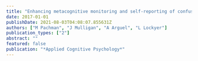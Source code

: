 ```yaml
---
title: "Enhancing metacognitive monitoring and self-reporting of confusion in solving insight problems"
date: 2017-01-01
publishDate: 2021-08-03T04:08:07.855631Z
authors: ["M Pachman", "J Mulligan", "A Arguel", "L Lockyer"]
publication_types: ["2"]
abstract: ""
featured: false
publication: "*Applied Cognitive Psychology*"
---
```


